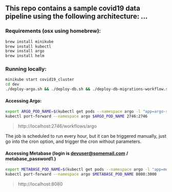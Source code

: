 ## This repo contains a sample covid19 data pipeline using the following architecture: ...

### Requirements (osx using homebrew):
```bash
brew install minikube
brew install kubectl
brew install argo
brew install helm
```
### Running locally:

```bash
minikube start covid19_cluster
cd dev
./deploy-argo.sh && ./deploy-db.sh && ./deploy-db-migrations-workflow.sh && ./deploy-covid19-workflow.sh && ./deploy-metabase.sh
```

#### Accessing Argo:
```bash
export ARGO_POD_NAME=$(kubectl get pods --namespace argo -l "app=argo-server" -o jsonpath="{.items[0].metadata.name}")
kubectl port-forward --namespace argo $ARGO_POD_NAME 2746:2746
```

> http://localhost:2746/workflows/argo

The job is scheduled to run every hour, but it can be triggered manually, just go into the cron option, and trigger the cron without parameters.

#### Accessing Metabase (login is devuser@somemail.com / metabase_password1.)
```bash
export METABASE_POD_NAME=$(kubectl get pods --namespace argo -l "app=metabase,release=metabase" -o jsonpath="{.items[0].metadata.name}")
kubectl port-forward --namespace argo $METABASE_POD_NAME 8080:3000
```
> http://localhost:8080
